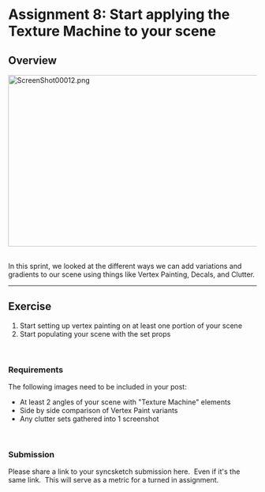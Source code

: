 # Assignment 8: Start applying the Texture Machine to your scene

<h2>Overview</h2>
<p><span><img src="https://vertexschool.instructure.com/courses/464/files/27973/preview?verifier=DVhUUR7rPTRJCLknIYfGDVLzExqCftnruYClTEG7" alt="ScreenShot00012.png" width="640" height="348" data-api-endpoint="https://vertexschool.instructure.com/api/v1/courses/464/files/27973" data-api-returntype="File"> &nbsp;&nbsp; &nbsp;</span> &nbsp;&nbsp; &nbsp; &nbsp; &nbsp;&nbsp;</p>
<p>In this sprint, we looked at the different ways we can add variations and gradients to our scene using things like Vertex Painting, Decals, and Clutter.</p>
<hr>
<h2>Exercise</h2>
<ol>
<li>Start setting up vertex painting on at least one portion of your scene</li>
<li>Start populating your scene with the set props</li>
</ol>
<p>&nbsp;</p>
<h3>Requirements</h3>
<p>The following images need to be included in your post:</p>
<ul>
<li>At least 2 angles of your scene with "Texture Machine" elements</li>
<li>Side by side comparison of Vertex Paint variants</li>
<li>Any clutter sets gathered into 1 screenshot</li>
</ul>
<p>&nbsp;</p>
<h3>Submission</h3>
<p><span>Please share a link to your syncsketch submission here.&nbsp; Even if it's the same link.&nbsp; This will serve as a metric for a turned in assignment.</span></p>
